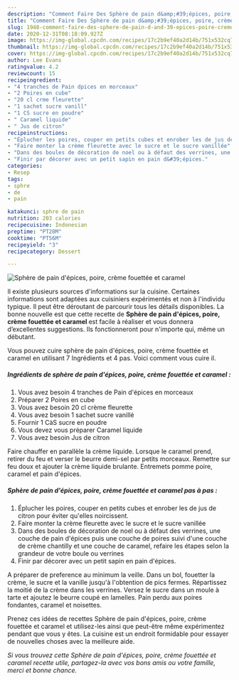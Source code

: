 ```yaml
---
description: "Comment Faire Des Sphère de pain d&amp;#39;épices, poire, crème fouettée et caramel"
title: "Comment Faire Des Sphère de pain d&amp;#39;épices, poire, crème fouettée et caramel"
slug: 1948-comment-faire-des-sphere-de-pain-d-and-39-epices-poire-creme-fouettee-et-caramel
date: 2020-12-31T08:18:09.927Z
image: https://img-global.cpcdn.com/recipes/17c2b9ef40a2d14b/751x532cq70/sphere-de-pain-depices-poire-creme-fouettee-et-caramel-photo-principale-de-la-recette.jpg
thumbnail: https://img-global.cpcdn.com/recipes/17c2b9ef40a2d14b/751x532cq70/sphere-de-pain-depices-poire-creme-fouettee-et-caramel-photo-principale-de-la-recette.jpg
cover: https://img-global.cpcdn.com/recipes/17c2b9ef40a2d14b/751x532cq70/sphere-de-pain-depices-poire-creme-fouettee-et-caramel-photo-principale-de-la-recette.jpg
author: Lee Evans
ratingvalue: 4.2
reviewcount: 15
recipeingredient:
- "4 tranches de Pain dpices en morceaux"
- "2 Poires en cube"
- "20 cl crme fleurette"
- "1 sachet sucre vanill"
- "1 CS sucre en poudre"
- " Caramel liquide"
- " Jus de citron"
recipeinstructions:
- "Éplucher les poires, couper en petits cubes et enrober les de jus de citron pour éviter qu&#39;elles noircissent."
- "Faire monter la crème fleurette avec le sucre et le sucre vanillée"
- "Dans des boules de décoration de noel ou à défaut des verrines, une couche de pain d&#39;épices puis une couche de poires suivi d&#39;une couche de crème chantilly et une couche de caramel, refaire les étapes selon la grandeur de votre boule ou verrines"
- "Finir par décorer avec un petit sapin en pain d&#39;épices."
categories:
- Resep
tags:
- sphre
- de
- pain

katakunci: sphre de pain 
nutrition: 203 calories
recipecuisine: Indonesian
preptime: "PT20M"
cooktime: "PT56M"
recipeyield: "3"
recipecategory: Dessert

---
```



![Sphère de pain d&#39;épices, poire, crème fouettée et caramel](https://img-global.cpcdn.com/recipes/17c2b9ef40a2d14b/751x532cq70/sphere-de-pain-depices-poire-creme-fouettee-et-caramel-photo-principale-de-la-recette.jpg)

Il existe plusieurs sources d'informations sur la cuisine. Certaines informations sont adaptées aux cuisiniers expérimentés et non à l'individu typique. Il peut être déroutant de parcourir tous les détails disponibles. La bonne nouvelle est que cette recette de <strong> Sphère de pain d&#39;épices, poire, crème fouettée et caramel </strong> est facile à réaliser et vous donnera d’excellentes suggestions. Ils fonctionneront pour n'importe qui, même un débutant.

<!--inarticleads1-->

Vous pouvez cuire sphère de pain d&#39;épices, poire, crème fouettée et caramel en utilisant 7 Ingrédients et 4 pas. Voici comment vous cuire il.

##### Ingrédients de sphère de pain d&#39;épices, poire, crème fouettée et caramel :

1. Vous avez besoin 4 tranches de Pain d&#39;épices en morceaux
1. Préparer 2 Poires en cube
1. Vous avez besoin 20 cl crème fleurette
1. Vous avez besoin 1 sachet sucre vanillé
1. Fournir 1 CàS sucre en poudre
1. Vous devez vous préparer  Caramel liquide
1. Vous avez besoin  Jus de citron


Faire chauffer en parallèle la crème liquide. Lorsque le caramel prend, retirer du feu et verser le beurre demi-sel par petits morceaux. Remettre sur feu doux et ajouter la crème liquide brulante. Entremets pomme poire, caramel et pain d&#39;épices. 

<!--inarticleads2-->

##### Sphère de pain d&#39;épices, poire, crème fouettée et caramel pas à pas :

1. Éplucher les poires, couper en petits cubes et enrober les de jus de citron pour éviter qu&#39;elles noircissent.
1. Faire monter la crème fleurette avec le sucre et le sucre vanillée
1. Dans des boules de décoration de noel ou à défaut des verrines, une couche de pain d&#39;épices puis une couche de poires suivi d&#39;une couche de crème chantilly et une couche de caramel, refaire les étapes selon la grandeur de votre boule ou verrines
1. Finir par décorer avec un petit sapin en pain d&#39;épices.


A préparer de preference au minimum la veille. Dans un bol, fouetter la crème, le sucre et la vanille jusqu&#39;à l&#39;obtention de pics fermes. Répartissez la moitié de la crème dans les verrines. Versez le sucre dans un moule à tarte et ajoutez le beurre coupé en lamelles. Pain perdu aux poires fondantes, caramel et noisettes. 

<!--inarticleads1-->

<p>
Prenez ces idées de recettes Sphère de pain d&#39;épices, poire, crème fouettée et caramel et utilisez-les ainsi que peut-être même expérimentez pendant que vous y êtes. La cuisine est un endroit formidable pour essayer de nouvelles choses avec la meilleure aide.
</p>

<p>
<i>Si vous trouvez cette Sphère de pain d&#39;épices, poire, crème fouettée et caramel recette utile, partagez-la avec vos bons amis ou votre famille, merci et bonne chance.</i>
</p>
